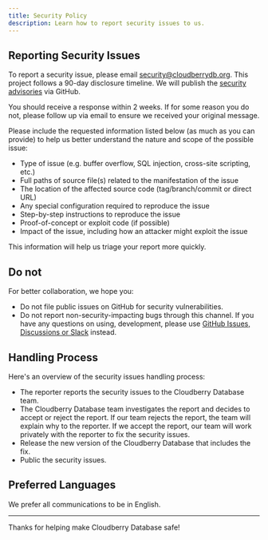 ```yaml
---
title: Security Policy
description: Learn how to report security issues to us.
---
```


## Reporting Security Issues

To report a security issue, please email
[security@cloudberrydb.org](mailto:security@cloudberrydb.org). This
project follows a 90-day disclosure timeline. We will publish the
[security
advisories](https://github.com/cloudberrydb/cloudberrydb/security/advisories)
via GitHub.

You should receive a response within 2 weeks. If for some reason you
do not, please follow up via email to ensure we received your original
message.

Please include the requested information listed below (as much as you
can provide) to help us better understand the nature and scope of the
possible issue:

* Type of issue (e.g. buffer overflow, SQL injection, cross-site
  scripting, etc.)
* Full paths of source file(s) related to the manifestation of the
  issue
* The location of the affected source code (tag/branch/commit or
  direct URL)
* Any special configuration required to reproduce the issue
* Step-by-step instructions to reproduce the issue
* Proof-of-concept or exploit code (if possible)
* Impact of the issue, including how an attacker might exploit the
  issue

This information will help us triage your report more quickly.

## Do not

For better collaboration, we hope you:

- Do not file public issues on GitHub for security vulnerabilities.
- Do not report non-security-impacting bugs through this channel. If
  you have any questions on using, development, please use [GitHub
  Issues, Discussions or
  Slack](https://github.com/cloudberrydb/cloudberrydb/issues/new/choose)
  instead.

## Handling Process

Here's an overview of the security issues handling process:

* The reporter reports the security issues to the Cloudberry Database
  team.
* The Cloudberry Database team investigates the report and decides to
  accept or reject the report. If our team rejects the report, the
  team will explain why to the reporter. If we accept the report, our
  team will work privately with the reporter to fix the security
  issues.
* Release the new version of the Cloudberry Database that includes the
  fix.
* Public the security issues.

## Preferred Languages

We prefer all communications to be in English.

---

Thanks for helping make Cloudberry Database safe!
